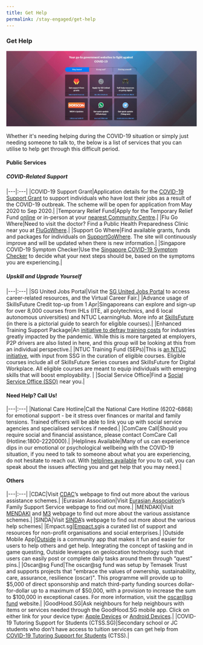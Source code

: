 ```yaml
---
title: Get Help
permalink: /stay-engaged/get-help
---
```


### Get Help

![Get Help](/images/gethelp.jpg)

Whether it's needing helping during the COVID-19 situation or simply just needing someone to talk to, the below is a list of services that you can utilise to help get through this difficult period.

#### Public Services

##### COVID-Related Support

|---|:---|
|COVID-19 Support Grant|Application details for the [COVID-19 Support Grant](https://www.singaporebudget.gov.sg/docs/default-source/budget_2020/download/pdf/supplementary_annexb2.pdf) to support individuals who have lost their jobs as a result of the COVID-19 outbreak. The scheme will be open for application from May 2020 to Sep 2020.|
|Temporary Relief Fund|Apply for the Temporary Relief Fund [online](https://form.gov.sg/#!/5e85469de009ee0011e262b9) or in-person at your [nearest Community Centre](https://www.facebook.com/PAFrenz/videos/532405494344492/?vh=e).|
|Flu Go Where|Need to visit the doctor? Find a Public Health Preparedness Clinic near you at [FluGoWhere](https://www.flugowhere.gov.sg).|
|Support Go Where|Find available grants, funds and packages for individuals on [SupportGoWhere](https://www.supportgowhere.gov.sg/). The site will continuously improve and will be updated when there is new information.|
|Singapore COVID-19 Symptom Checker|Use the [Singapore COVID-19 Symptom Checker](https://www.sgcovidcheck.com) to decide what your next steps should be, based on the symptoms you are experiencing.|

##### Upskill and Upgrade Yourself

|---|:---|
|SG United Jobs Portal|Visit the [SG United Jobs Portal](https://www.sgunitedjobs.gov.sg) to access career-related resources, and the Virtual Career Fair.|
|Advance usage of SkillsFuture Credit top-up from 1 Apr|Singaporeans can explore and sign-up for over 8,000 courses from IHLs (ITE, all polytechnics, and 6 local autonomous universities) and NTUC LearningHub. More info at [SkillsFuture](https://www.skillsfuture.sg/credit) (in there is a pictorial guide to search for eligible courses).|
|Enhanced Training Support Package|An [initiative to defray training costs](https://www.ssg.gov.sg/ETSP_EnhancedAP) for industries greatly impacted by the pandemic. While this is more targeted at employers, P2P drivers are also listed in here, and this group will be looking at this from an individual perspective.|
|NTUC Training Fund (SEPs)|This is [an NTUC initiative](https://www.ntuclearninghub.com/ntuc-training-fund-seps/), with input from SSG in the curation of eligible courses. Eligible courses include all of SkillsFuture Series courses and SkillsFuture for Digital Workplace. All eligible courses are meant to equip individuals with emerging skills that will boost employability. |
|Social Service Office|Find a [Social Service Office (SSO)](https://www.msf.gov.sg/dfcs/sso/default.aspx) near you.|

#### Need Help? Call Us!

|---|:---|
|National Care Hotline|Call the National Care Hotline (6202-6868) for emotional support - be it stress over finances or marital and family tensions. Trained officers will be able to link you up with social service agencies and specialised services if needed.|
|ComCare Call|Should you require social and financial assistance, please contact ComCare Call (Hotline:1800-2220000).|
|Helplines Available|Many of us can experience dips in our emotional or psychological wellbeing with the COVID-19 situation, if you need to talk to someone about what you are experiencing, do not hesitate to reach out. With [helplines available](https://www.gov.sg/article/call-these-helplines-if-you-need-emotional-or-psychological-support) for you to call, you can speak about the issues affecting you and get help that you may need.|

#### Others

|---|:---|
|CDAC|Visit [CDAC](https://www.cdac.org.sg/get-assistance/)’s webpage to find out more about the various assistance schemes.|
|Eurasian Association|Visit [Eurasian Association](http://www.eurasians.org.sg/family-support/)’s Family Support Service webpage to find out more.|
|MENDAKI|Visit [MENDAKI](http://www.mendaki.org.sg/assistance-landing/) and [M3](https://www.m3.sg/) webpage to find out more about the various assistance schemes.|
|SINDA|Visit [SINDA](http://www.sinda.org.sg/sindacares/)’s webpage to find out more about the various help schemes|
|Empact.sg|[Empact.sg](https://www.empact.sg/)is a curated list of support and resources for non-profit organisations and social enterprises.|
|Outside Mobile App|[Outside](https://www.outsideapp.co/) is a community app that makes it fun and easier for users to help others and get help. Integrating the concept of tasking and in game questing, Outside leverages on geolocation technology such that users can easily post or complete daily tasks around them through “quest” pins.|
|Oscar@sg Fund|The oscar@sg fund was setup by Temasek Trust and supports projects that "embrace the values of ownership, sustainability, care, assurance, resilience (oscar)". This programme will provide up to $5,000 of direct sponsorship and match third-party funding sources dollar-for-dollar up to a maximum of $50,000, with a provision to increase the sum to $100,000 in exceptional cases. For more information, visit the [oscar@sg fund](https://www.temasektrust.org.sg/Oscar) website.|
|GoodHood.SG|Ask neighbours for help neighbours with items or services needed through the GoodHood.SG mobile app. Click on either link for your device type: [Apple Devices](https://apps.apple.com/sg/app/goodhood-sg-neighbourhood-app/id1494686562) or [Android Devices](https://play.google.com/store/apps/details?id=sg.goodhood.app&hl=en).|
|COVID-19 Tutoring Support for Students (CTSS.SG)|Secondary school or JC students who don’t have access to tuition services can get help from [COVID-19 Tutoring Support for Students](https://www.covidtutoringsupport.weebly.com) (CTSS).|

